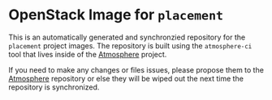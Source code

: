 # OpenStack Image for `placement`

This is an automatically generated and synchronzied repository for the `placement`
project images.  The repository is built using the `atmosphere-ci` tool that
lives inside of the [Atmosphere](https://github.com/vexxhost/atmosphere) project.

If you need to make any changes or files issues, please propose them to the
[Atmosphere](https://github.com/vexxhost/atmosphere) repository or else they
will be wiped out the next time the repository is synchronized.
